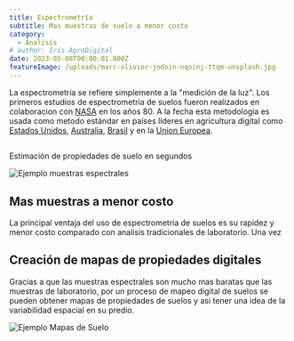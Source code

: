 ```yaml
---
title: Espectrometría 
subtitle: Mas muestras de suelo a menor costo
category:
  - Analisis
# author: Iris AgroDigital
date: 2023-05-08T00:00:01.800Z
featureImage: /uploads/marc-olivier-jodoin-nqoinj-ttqm-unsplash.jpg
---
```

La espectrometría se refiere simplemente a la "medición de la luz". Los primeros estudios de espectrometria de suelos fueron realizados en colaboracion con [NASA](https://acsess.onlinelibrary.wiley.com/doi/10.2136/sssaj1981.03615995004500060031x) en los años 80. A la fecha esta metodologia es usada como metodo estándar en países líderes en agricultura digital como [Estados Unidos](https://www.nrcs.usda.gov/resources/data-and-reports/rapid-carbon-assessment-raca), [Australia](https://www.tern.org.au/), [Brasil](https://bibliotecaespectral.wixsite.com/english) y en la [Union Europea](https://esdac.jrc.ec.europa.eu/projects/lucas).  


##

Estimación de propiedades de suelo en segundos 


![Ejemplo muestras espectrales](/uploads/ArcillaSpectra.jpg)

## Mas muestras a menor costo

La principal ventaja del uso de espectrometría de suelos es su rapidez y menor costo comparado con analisis tradicionales de laboratorio. Una vez 


## Creación de mapas de propiedades digitales

Gracias a que las muestras espectrales son mucho mas baratas que las muestras de laboratorio, por un proceso de mapeo digital de suelos se pueden obtener mapas de propiedades de suelos y asi tener una idea de la variabilidad espacial en su predio.

![Ejemplo Mapas de Suelo](/uploads/Carbono.png)


